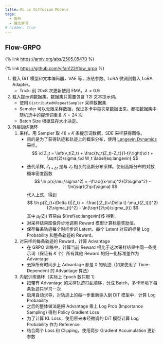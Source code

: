 ```yaml
---
title: RL in Diffusion Models
tags:
  - 炼丹
  - 强化学习
# hidden: true
---
```


## Flow-GRPO

{% link https://arxiv.org/abs/2505.05470 %}

{% link https://github.com/yifan123/flow_grpo %}

1. 载入 DiT 模型和文本编码器，VAE 等，冻结参数。LoRA 微调则载入 LoRA Adapter。
   - Trick: 前 20x8 次更新使用 EMA，$\lambda = 0.9$
2. 载入提示词数据集。数据集只需要包含 T2I 文本提示词。
   - 使用 `DistributedKRepeatSampler` 采样数据集.
   - Sampler 可以无限采样数据，保证多卡中每次拿数据出来，都把数据集中随机选中的提示词重复 $K=24$ 次
   - Batch Size 根据显存大小决定。
3. 外层训练循环
   1. 采样。用 Sampler 取 $48\times K$ 条提示词数据，SDE 采样获得图像。
      - 目的是为了获得轨迹和轨迹上的概率分布，使用 [Langevin Dynamics](./2025-6-21-Flow.md#ode--sde) 采样。
        $$
        \d Z_t = \left(v_t(Z_t) + \frac{tv_t(Z_t)-Z_t}{1-t}\right)\d t + \sqrt{2}\sigma_t\d W_t
        \label{eq:langevin}
        $$
      - 迭代采样, $Z_{t+\Delta t}$ 是与 $Z_t$ 相关的高斯分布采样。使用高斯分布的对数概率密度函数
        $$
        \ln p(x;\mu,\sigma^2) = -\frac{(x-\mu)^2}{2\sigma^2} - \ln(\sqrt{2\pi}\sigma)
        $$
        代入上式，得到
        $$
        \ln p(Z_{t+\Delta t}|Z_t) = -\frac{(Z_{t+\Delta t}-\mu_t(Z_t)))^2}{2\sigma_{t}^2} - \ln(\sqrt{2\pi}\sigma_{t})
        $$
        其中 $\mu_t(Z_t)$ 容易由 $(\ref{eq:langevin})$ 得到.
      - 对采样结果图像异步地调用 Reward 模型计算标量奖励值。
      - 保存每条轨迹每个时间步的 Latent，每个 Latent 对应的标量 Log Probability 和整条轨迹的 Reward。
   2. 对采样的每条轨迹的 Reward，计算 Advantage
      - 在 GRPO 训练中，计算当前 Reward 相比于这次采样结果中同一条提示词（保证有 $K$ 个）所有其他 Reward 的归一化标准差作为 Advantage
      - 去掉所有时间步上 Advantage 都是 0 的轨迹（如果使用了 Time-Dependent 的 Advantage 算法）
   3. 内层训练循环（实际上 Epoch 数只取 1）
      - 把带有 Advantage 的采样轨迹打乱顺序，分成 Batch，多卡环境下每条轨迹只学习一次
      - 启用自动求导，对轨迹上的每一步重新输入到 DiT 模型中，计算 Log Probability
      - 之后的整体做法是把 Advantage 乘上 Log Prob (Importance Sampling) 得到 Policy Gradient Loss
      - 为了计算 KL Loss，使用原来未经微调的 DiT 模型计算 Log Probability 作为 Reference
      - 结合两个 Loss 和 Clipping，使用两步 Gradient Accumulation 更新参数
